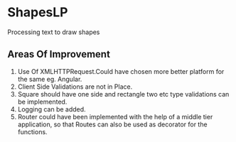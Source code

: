 # ShapesLP
Processing text to draw shapes

## Areas Of Improvement
1. Use Of XMLHTTPRequest.Could have chosen more better platform for the same eg. Angular.
2. Client Side Validations are not in Place.
3. Square should have one side and rectangle two etc type validations can be implemented.
4. Logging can be added.
5. Router could have been implemented with the help of a middle tier application, so that Routes can also be used as decorator for the functions.






